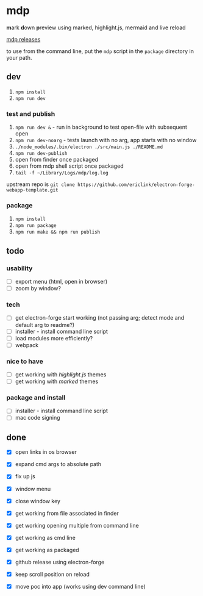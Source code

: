 # mdp
**m**ark **d**own **p**review using marked, highlight.js, mermaid and live reload

[mdp releases](https://github.com/ericlink/mdp/releases)

to use from the command line, put the `mdp` script in the `package` directory in your path.

## dev
1. `npm install`
1. `npm run dev`

### test and publish
1. `npm run dev &` - run in background to test open-file with subsequent open
1. `npm run dev-noarg` - tests launch with no arg, app starts with no window
1. `./node_modules/.bin/electron ./src/main.js ./README.md`
1. `npm run dev-publish`
1. open from finder once packaged
1. open from mdp shell script once packaged
1. `tail -f ~/Library/Logs/mdp/log.log`

upstream repo is `git clone https://github.com/ericlink/electron-forge-webapp-template.git`

### package
1. `npm install`
1. `npm run package`
1. `npm run make && npm run publish`

## todo

### usability
- [ ] export menu (html, open in browser)
- [ ] zoom by window?

### tech
- [ ] get electron-forge start working (not passing arg; detect mode and default arg to readme?)
- [ ] installer - install command line script
- [ ] load modules more efficiently?
- [ ] webpack

### nice to have
- [ ] get working with *highlight.js* themes
- [ ] get working with *marked* themes

### package and install
- [ ] installer - install command line script
- [ ] mac code signing

## done
- [x] open links in os browser
- [x] expand cmd args to absolute path
- [x] fix up js
- [x] window menu
- [x] close window key
- [x] get working from file associated in finder
- [x] get working opening multiple from command line
- [x] get working as cmd line
- [x] get working as packaged
- [x] github release using electron-forge
- [x] keep scroll position on reload
- [x] move poc into app (works using dev command line)


